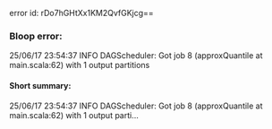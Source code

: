 error id: rDo7hGHtXx1KM2QvfGKjcg==
### Bloop error:

25/06/17 23:54:37 INFO DAGScheduler: Got job 8 (approxQuantile at main.scala:62) with 1 output partitions
#### Short summary: 

25/06/17 23:54:37 INFO DAGScheduler: Got job 8 (approxQuantile at main.scala:62) with 1 output parti...